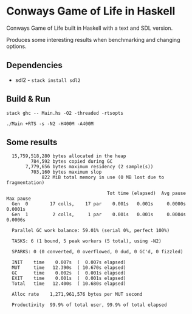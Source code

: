 # Conways Game of Life in Haskell

Conways Game of Life built in Haskell with a text and SDL version.

Produces some interesting results when benchmarking and changing options.

## Dependencies

- sdl2 - `stack install sdl2`

## Build & Run

`stack ghc -- Main.hs -O2 -threaded -rtsopts`

`./Main +RTS -s -N2 -H400M -A400M`

## Some results

```text
  15,759,518,280 bytes allocated in the heap
         784,592 bytes copied during GC
       7,779,656 bytes maximum residency (2 sample(s))
         703,160 bytes maximum slop
             822 MiB total memory in use (0 MB lost due to fragmentation)

                                     Tot time (elapsed)  Avg pause  Max pause
  Gen  0        17 colls,    17 par    0.001s   0.001s     0.0000s    0.0001s
  Gen  1         2 colls,     1 par    0.001s   0.001s     0.0004s    0.0006s

  Parallel GC work balance: 59.01% (serial 0%, perfect 100%)

  TASKS: 6 (1 bound, 5 peak workers (5 total), using -N2)

  SPARKS: 0 (0 converted, 0 overflowed, 0 dud, 0 GC'd, 0 fizzled)

  INIT    time    0.007s  (  0.007s elapsed)
  MUT     time   12.390s  ( 10.670s elapsed)
  GC      time    0.002s  (  0.001s elapsed)
  EXIT    time    0.001s  (  0.001s elapsed)
  Total   time   12.400s  ( 10.680s elapsed)

  Alloc rate    1,271,961,576 bytes per MUT second

  Productivity  99.9% of total user, 99.9% of total elapsed
```
